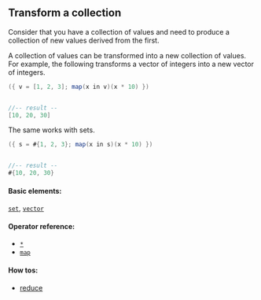 <!---
  This markdown file was generated. Do not edit.
  -->

## Transform a collection

Consider that you have a collection of values and need to produce a collection of new values derived from the first.

A collection of values can be transformed into a new collection of values. For example, the following transforms a vector of integers into a new vector of integers.

```java
({ v = [1, 2, 3]; map(x in v)(x * 10) })


//-- result --
[10, 20, 30]
```

The same works with sets.

```java
({ s = #{1, 2, 3}; map(x in s)(x * 10) })


//-- result --
#{10, 20, 30}
```

#### Basic elements:

[`set`](../jadeite-basic-syntax-reference.md#set), [`vector`](../jadeite-basic-syntax-reference.md#vector)

#### Operator reference:

* [`*`](../jadeite-full-reference.md#_S)
* [`map`](../jadeite-full-reference.md#map)


#### How tos:

* [reduce](reduce.md)



